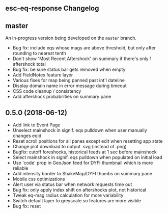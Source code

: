 esc-eq-response Changelog
-------------------------

## master

An in-progress version being developed on the `master` branch.

* Bug fix: include eqs whose mags are above threshold, but only after rounding to nearest tenth
* Don't show 'Most Recent Aftershock' on summary if there's only 1 aftershock total
* Bug fix: be sure status bar gets removed when empty
* Add FieldNotes feature layer
* Various fixes for map being panned past int'l dateline
* Display domain name in error message during timeout
* CSS code cleanup / consistency
* Add aftershock probabilities on summary pane

## 0.5.0 (2018-06-12)

* Add link to Event Page
* Unselect mainshock in signif. eqs pulldown when user manually changes eqid
* Reset scroll positions for all panes except edit when resetting app state
* Change plot download to output .svg (instead of .png)
* Bugfix: cutoff foreshocks, historical feeds at 1 sec before mainshock
* Select mainshock in signif. eqs pulldown when populated on initial load
* Use 'code' prop in GeoJson feed for DYFI thumbnail which is more reliable
* Add intensity border to ShakeMap/DYFI thumbs on summary pane
* Mobile css optimizations
* Alert user via status bar when network requests time out
* Bug fix: only apply index shift on aftershocks plot, not historical
* Tweak eq-mag radius calculation for more variability
* Switch default layer to greyscale so features are more visible
* Bug fix: reset <title> when user clicks 'reset' button
* Display loading feature status above rendering status
* Add legend/tips to help pane
* Add range sliders to filter visible list of eqs on summary pane
* Simplify instructions on edit pane
* Shorten url params to make url more succinct
* Handle status bar display in css instead of js
* Zoom map to fully contain updated features when user changes params on edit pane
* Bug fix: setting the initial map extent to contain features was unreliable
* Add new property to each feature that controls whether map is zoomed on initial load
* Bug fix: mag-time plot for aftershocks was time shifted by one event
* Add row with total for each column to binned tables
* Add new form.scss file for all form styles
* Add tabindex, autocomplete, autofocus attrs
* Visual refresh
  - use same color purple throughout interface for interactive elements
  - product headers are now clickable links
  - tweak fonts / spacing / layout / colors / transparency
  - add css transitions (fades, slides, loading 'spinner')
  - new 2-column layout on edit pane
* Purge plots when removing them for performance reasons
* Throttle rapid-firing, repeating events in UI
* Bug fix: previous feature layers sometimes left behind when updating params rapidly
* Tweak display of cumulative plot so eq circles are more discernible
* Add loading message when rendering (now that plots are rendered on-the-fly)
* Make eqs in plots / summary clickable - opens map pane w/ popup displayed

## 0.4.0 (2018-02-01)

* Bug fix: use more standard api for remembering scroll position
* Render plots 'on the fly' when user clicks 'Plots' tab to address plotly.js issues
* Bug fix: hide faults tooltip placeholder that was rendering on top left of map
* Bug fix: don't create 'empty' plots when there is no data
* Add generic 'Loading...' message in status bar when app is initially launched
* Add ShakeMap/DYFI thumbnails to summary pane
* Bug fix: remove 'leftover' canvas els from mapPane when loading new event
* Add historical plots in addition to aftershocks
* Remove decimal points from default values for magnitude thresholds
* Add eqid to data tables on summary pane
* Allow eqid's that have fewer characters for older events
* Add separate 'foreshocks' layer in addition to historical seismicity
* use gl3d bundle of plotly.js which is smaller
* Use 2x retina images for fm, mt canvas images
* Optimize css file structure / organization
* Patch: position mouseovers to left on right side of map; use built-in leaflet styles
* Minor refactor: mv map-related methods from Features.js to MapPane.js
* Bug fix: sort layers correctly in layer controller
* Add focal mechanism and moment tensor to summary pane and map
* Bug fix: set scroll position to '0' instead of just removing value
* Bug fix: tweak shakemap check so app doesn't bomb when event has no shakemap
* Add 'autoscale' button to hypocenters plot
* Set default view of hypocenters plot to map view
* Bug fix: don't recreate map panes for features if they already exist
* Add cumulative aftershocks plot
* Add ShakeMap stations layer
* Bug fix: layer order in layer controller should be same as rendered on map
* Sort layers in layer controller
* Bug fix: ensure status bar displays on top of map pane
* Make font sizes / colors more consistent btwn app panes
* Change 'View Map' button to green to be more intuitive
* Set z-index on status bar entries to control display order
* Add link to Napa quake (as an example)
* Bug fix: suppress DOM errors from fault mouseover layer (Utfgrid.js patch)
* Bug fix: ensure navbar is above plot controls
* Bug fix: only show 'Event ID not found' error for mainshock feed 404s
* Upgrade to Leaflet 1.x
  - use new pane management feature to control order of layers on map
  - bug fix: layers now stay in correct order when toggling on/off
  - bug fix: map always zooms to correct extent on initial load (hopefully)

## 0.3.0 (2017-08-25)

* Use same font stack for plots as rest of app
* Add :visited link color
* Add plot: aftershocks - magnitude vs. time
* Bug fix: clone eq moment before manipulating it in Earthquakes.js
* Add tsunami button to large events in oceanic regions
* Remember user's scroll position when switching between panes
* Bug fix: set all default values properly when selecting a new event
* Switch to using UTC time by default (only show localtime on map popups, ms details)
* Handle case of no eqs/no eqs above threshold more elegantly on summary pane
* Add view map button on edit pane; change reset link to a button
* Change order of input fields (show mag first) on edit pane
* Add plot: aftershocks - 3d hypocenters
* Refactor features: better separation of concerns, more readable code
* Add impact bubbles / link to mainshock details on edit pane
* Bug fix: calculate magInt based on rounded mag so data in tables is accurate
* Bug fix: only show utc note when filtered quakes contain utc time
* Darken stroke width so eqs stand out more

## 0.2.0 (2017-02-04)

* Only set map bounds on initial loading of layers for each eqid
* Always plot aftershocks on top of historical
* Add timezone to updated stamp on summary pane
* Strip whitespace from param values in form fields
* Add option for user to sort data tables
* Add minmag params for aftershocks, historical seismicity
* Add mainshock impact bubbles to summary pane; reformat eq details
* Add time at epicenter to map popups (when available)
* Add mainshock details to <title> tag
* Only set default values for mainshock if empty or new eqid entered by user
* Add Significant Earthquakes pulldown menu
* Fix for browser's back/fwd buttons to navigate between panes
* Add reset button / req'd fields text
* Move instructions to new help pane; update text
* Improve error handling, and error messages
* Add note when eq time at epicenter is not available in geojson feed
* Add distance / direction to mainshock field in summary tables
* Set map bounds to fully contain each feature layer as it is added
* Tweak colors so navbar is more prominent
* Right align columns (mag, distance, depth, binned totals) in tables for readability
* Use rupture length for calculating default params
* Move "Find Earthquake" links to instructions; add image showing Event Id
* More mobile friendly:
  - hide Leaflet zoom/attr controls; disable zoom when focusing form input
  - css tweaks: summary tables shorter, less R/L padding, etc.
  - hide location field in summary tables
* Bug fixes

## 0.1.0 (2016-11-02)

App is fully functional for Step 1 priorities and all known bugs squashed.

* Add css styles for page layout and map display, etc. and improve presentation
* Add title, description, instructions, etc to edit pane
* Add loading module to show loading progress, error messages
* Add html5 form validation
* Show mainshock details on edit pane
* Add listeners to aftershocks / historical form fields to trigger updates when changed
* Update url params / validate event id as user types
* Plot mainshock as top layer on map
* Allow scrollwheel zoom on map
* Add impact bubbles to map popups
* Add text descriptions to summary
* Add binned earthquake data to summary
* Add last aftershock to summary
* Reverse order of eqs in summary tables (newest first)
* Add earthquake count to layer names
* Bug fixes


## 0.0.0 (2016-10-13)

Initial release. Basic app structure / routing and (mostly) functionally
complete for Step 1 priorities.
